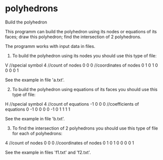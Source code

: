 # polyhedrons
Build the polyhedron

This programm can build the polyhedron using its nodes or equations of its faces; draw this polyhedron; find the intersection of 2 polyhedrons.

The programm works with input data in files.

1. To build the polyhedron using its nodes you should use this type of file:

  V            //special symbol
  4            //count of nodes
  0 0 0        //coordinates of nodes
  0 1 0
  1 0 0
  0 0 1
  
  See the example in file 'a.txt'.
  
2. To build the polyhedron using equations of its faces you should use this type of file:

  H            //special symbol
  4            //count of equations
  -1  0  0  0  //coefficients of equations
   0 -1  0  0
   0  0 -1  0
   1  1  1  1
   
  See the example in file 'b.txt'.
  
3. To find the intersection of 2 polyhedrons you should use this type of file for each of polyhedrons:

  4            //count of nodes
  0 0 0        //coordinates of nodes
  0 1 0
  1 0 0
  0 0 1
  
  See the example in files 'f1.txt' and 'f2.txt'.
